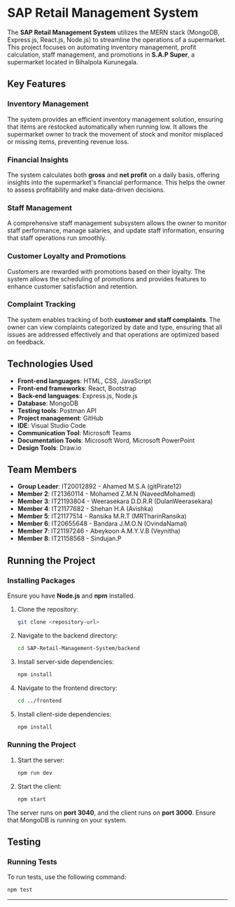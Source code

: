 

# SAP Retail Management System

The **SAP Retail Management System** utilizes the MERN stack (MongoDB, Express.js, React.js, Node.js) to streamline the operations of a supermarket. This project focuses on automating inventory management, profit calculation, staff management, and promotions in **S.A.P Super**, a supermarket located in Bihalpola Kurunegala.

## Key Features

### Inventory Management
The system provides an efficient inventory management solution, ensuring that items are restocked automatically when running low. It allows the supermarket owner to track the movement of stock and monitor misplaced or missing items, preventing revenue loss.

### Financial Insights
The system calculates both **gross** and **net profit** on a daily basis, offering insights into the supermarket's financial performance. This helps the owner to assess profitability and make data-driven decisions.

### Staff Management
A comprehensive staff management subsystem allows the owner to monitor staff performance, manage salaries, and update staff information, ensuring that staff operations run smoothly.

### Customer Loyalty and Promotions
Customers are rewarded with promotions based on their loyalty. The system allows the scheduling of promotions and provides features to enhance customer satisfaction and retention.

### Complaint Tracking
The system enables tracking of both **customer and staff complaints**. The owner can view complaints categorized by date and type, ensuring that all issues are addressed effectively and that operations are optimized based on feedback.

## Technologies Used

- **Front-end languages**: HTML, CSS, JavaScript
- **Front-end frameworks**: React, Bootstrap
- **Back-end languages**: Express.js, Node.js
- **Database**: MongoDB
- **Testing tools**: Postman API
- **Project management**: GitHub
- **IDE**: Visual Studio Code
- **Communication Tool**: Microsoft Teams
- **Documentation Tools**: Microsoft Word, Microsoft PowerPoint
- **Design Tools**: Draw.io

## Team Members

- **Group Leader**: IT20012892 - Ahamed M.S.A (gitPirate12)
- **Member 2**: IT21360114 - Mohamed Z.M.N (NaveedMohamed)
- **Member 3**: IT21193804 - Weerasekara D.D.R.R (DulanWeerasekara)
- **Member 4**: IT21177682 - Shehan H.A (Avishka)
- **Member 5**: IT21177514 - Ransika M.R.T (MRTharinRansika)
- **Member 6**: IT20655648 - Bandara J.M.O.N (OvindaNamal)
- **Member 7**: IT21197246 - Abeykoon A.M.Y.V.B (Veynitha)
- **Member 8**: IT21158568 - Sindujan.P

## Running the Project

### Installing Packages
Ensure you have **Node.js** and **npm** installed.

1. Clone the repository:
    ```bash
    git clone <repository-url>
    ```

2. Navigate to the backend directory:
    ```bash
    cd SAP-Retail-Management-System/backend
    ```

3. Install server-side dependencies:
    ```bash
    npm install
    ```

4. Navigate to the frontend directory:
    ```bash
    cd ../frontend
    ```

5. Install client-side dependencies:
    ```bash
    npm install
    ```

### Running the Project

1. Start the server:
    ```bash
    npm run dev
    ```

2. Start the client:
    ```bash
    npm start
    ```

The server runs on **port 3040**, and the client runs on **port 3000**. Ensure that MongoDB is running on your system.

## Testing

### Running Tests

To run tests, use the following command:

```bash
npm test
```

---
